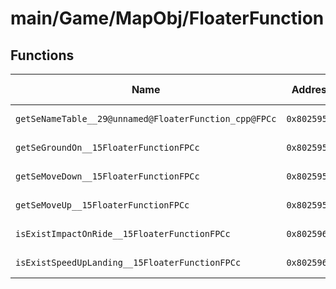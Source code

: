 # main/Game/MapObj/FloaterFunction

## Functions

| Name | Address | Match % |
|------|---------|---------|
| `getSeNameTable__29@unnamed@FloaterFunction_cpp@FPCc` | `0x80259524` | :x: (0.0%) |
| `getSeGroundOn__15FloaterFunctionFPCc` | `0x80259594` | :x: (0.0%) |
| `getSeMoveDown__15FloaterFunctionFPCc` | `0x802595B8` | :x: (0.0%) |
| `getSeMoveUp__15FloaterFunctionFPCc` | `0x802595DC` | :x: (0.0%) |
| `isExistImpactOnRide__15FloaterFunctionFPCc` | `0x80259600` | :x: (0.0%) |
| `isExistSpeedUpLanding__15FloaterFunctionFPCc` | `0x802596BC` | :x: (0.0%) |